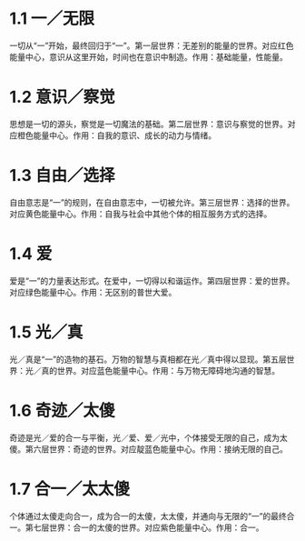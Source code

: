 # 1.1 一／无限
一切从“一”开始，最终回归于“一”。第一层世界：无差别的能量的世界。对应红色能量中心，意识从这里开始，时间也在意识中制造。作用：基础能量，性能量。
# 1.2 意识／察觉
思想是一切的源头，察觉是一切魔法的基础。第二层世界：意识与察觉的世界。对应橙色能量中心。作用：自我的意识、成长的动力与情绪。
# 1.3 自由／选择
自由意志是“一”的规则，在自由意志中，一切被允许。第三层世界：选择的世界。对应黄色能量中心。作用：自我与社会中其他个体的相互服务方式的选择。
# 1.4 爱
爱是“一”的力量表达形式。在爱中，一切得以和谐运作。第四层世界：爱的世界。对应绿色能量中心。作用：无区别的普世大爱。

# 1.5 光／真
光／真是“一”的造物的基石。万物的智慧与真相都在光／真中得以显现。第五层世界：光／真的世界。对应蓝色能量中心。作用：与万物无障碍地沟通的智慧。
# 1.6 奇迹／太傻
奇迹是光／爱的合一与平衡，光／爱、爱／光中，个体接受无限的自己，成为太傻。第六层世界：奇迹的世界。对应靛蓝色能量中心。作用：接纳无限的自己。
# 1.7 合一／太太傻
个体通过太傻走向合一，成为合一的太傻，太太傻，并通向与无限的“一”的最终合一。第七层世界：合一的太傻的世界。对应紫色能量中心。作用：合一。